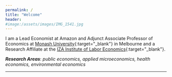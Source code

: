 ```yaml
---
permalink: /
title: "Welcome"
header:
#image:/assets/images/IMG_1541.jpg
---
```


I am a Lead Economist at Amazon and Adjunct Associate Professor of Economics at [Monash University](https://research.monash.edu/en/persons/corey-white){:target="_blank"} in Melbourne and a Research Affiliate at the [IZA Institute of Labor Economics](https://www.iza.org/){:target="_blank"}.  

***Research Areas***: *public economics, applied microeconomics, health economics, environmental economics*

---
<!-- 
### News
- News 1
- News 2
- ...
 -->

